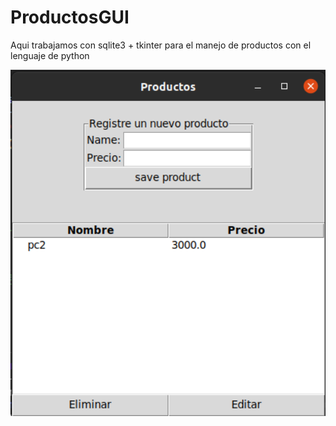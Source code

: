 # ProductosGUI
Aqui trabajamos con sqlite3 + tkinter para el manejo de productos con el lenguaje de python 

<img src="Screenshots/Productos.png" width="600" >
